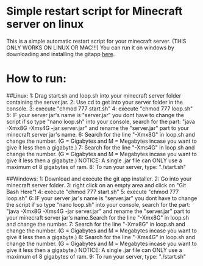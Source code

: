 # Simple restart script for Minecraft server on linux

This is a simple automatic restart script for your minecraft server. (THIS ONLY WORKS ON LINUX OR MAC!!!)
You can run it on windows by downloading and installing the gitapp [here](https://git-scm.com/downloads).

# How to run:

##Linux:
1: Drag start.sh and loop.sh into your minecraft server folder containing the server.jar.
2: Use cd to get into your server folder in the console.
3: execute "chmod 777 start.sh"
4: execute "chmod 777 loop.sh"
5: IF your server jar's name is "server.jar" you dont have to change the script if so type "nano loop.sh" into your console, search for the part:
"java -Xmx8G -Xms4G -jar server.jar" and rename the "server.jar" part to your minecraft server jar's name.
6: Search for the line "-Xmx8G" in loop.sh and change the number. (G = Gigabytes and M = Megabytes incase you want to give it less then a gigabyte.)
7: Search for the line "-Xms4G" in loop.sh and change the number. (G = Gigabytes and M = Megabytes incase you want to give it less then a gigabyte.)
NOTICE: A single .jar file can ONLY use a maximum of 8 gigabytes of ram.
8: To run your server, type: "./start.sh"

##Windows:
1: Download and execute the git app installer.
2: Go into your minecraft server folder.
3: right click on an empty area and click on "Git Bash Here"!
4: execute "chmod 777 start.sh"
5: execute "chmod 777 loop.sh"
6: IF your server jar's name is "server.jar" you dont have to change the script if so type "nano loop.sh" into your console, search for the part:
"java -Xmx8G -Xms4G -jar server.jar" and rename the "server.jar" part to your minecraft server jar's name.Search for the line "-Xmx8G" in loop.sh and change the number. 7: Search for the line "-Xmx8G" in loop.sh and change the number. (G = Gigabytes and M = Megabytes incase you want to give it less then a gigabyte.)
8: Search for the line "-Xms4G" in loop.sh and change the number. (G = Gigabytes and M = Megabytes incase you want to give it less then a gigabyte.)
NOTICE: A single .jar file can ONLY use a maximum of 8 gigabytes of ram.
9: To run your server, type: "./start.sh"

